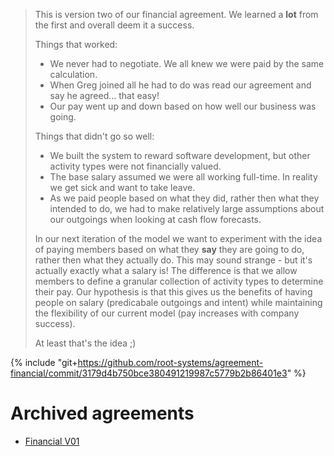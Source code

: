 > This is version two of our financial agreement. We learned a **lot** from the first and overall deem it a success.
>
> Things that worked:
>
> - We never had to negotiate. We all knew we were paid by the same calculation.
> - When Greg joined all he had to do was read our agreement and say he agreed... that easy!
> - Our pay went up and down based on how well our business was going.
>
> Things that didn't go so well:
>
> - We built the system to reward software development, but other activity types were not financially valued.
> - The base salary assumed we were all working full-time. In reality we get sick and want to take leave.
> - As we paid people based on what they did, rather then what they intended to do, we had to make relatively large assumptions about our outgoings when looking at cash flow forecasts.
>
> In our next iteration of the model we want to experiment with the idea of paying members based on what they **say** they are going to do, rather then what they actually do. This may sound strange - but it's actually exactly what a salary is! The difference is that we allow members to define a granular collection of activity types to determine their pay. Our hypothesis is that this gives us the benefits of having people on salary  (predicabale outgoings and intent) while maintaining the flexibility of our current model (pay increases with company success).
>
> At least that's the idea ;)

{% include "git+https://github.com/root-systems/agreement-financial/commit/3179d4b750bce380491219987c5779b2b86401e3" %}

# Archived agreements

 - [Financial V01](archive/financial-agreement-1.0.0.md)
